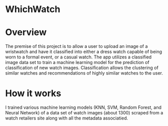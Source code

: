 # WhichWatch

# Overview
The premise of this project is to allow a user to upload an image of a wristwatch and have it classified into either a dress watch capable of being worn to a formal event, or a casual watch. The app utilizes a classified image data set to train a machine learning model for the prediction of classification of new watch images. Classification allows the clustering of similar watches and recommendations of highly similar watches to the user.

# How it works
I trained various machine learning models (KNN, SVM, Random Forest, and Neural Network) of a data set of watch images (about 1300) scraped from a watch retailers site along with all the metadata associatied.
